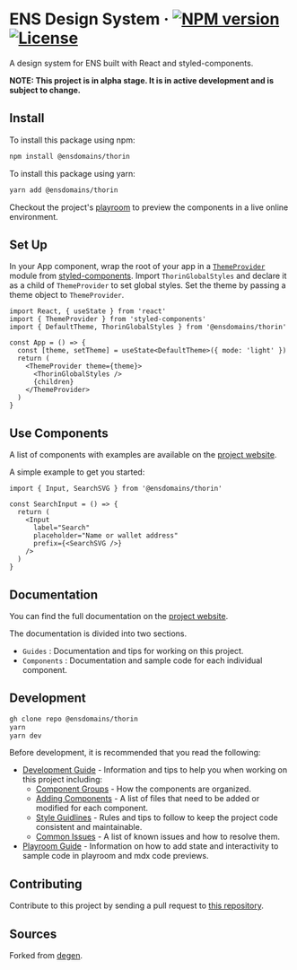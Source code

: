# ENS Design System &middot; [![NPM version](https://img.shields.io/npm/v/thorin.svg?style=for-the-badge&labelColor=161c22)](https://www.npmjs.com/package/thorin) [![License](https://img.shields.io/npm/l/thorin.svg?style=for-the-badge&labelColor=161c22)](/LICENSE)

A design system for ENS built with React and styled-components.

**NOTE: This project is in alpha stage. It is in active development and is subject to change.**

## Install

To install this package using npm:

```bash
npm install @ensdomains/thorin

```

To install this package using yarn:

```bash
yarn add @ensdomains/thorin
```

Checkout the project's [playroom](https://thorin.ens.domains/playroom) to preview the components in a live online environment.

## Set Up

In your App component, wrap the root of your app in a [`ThemeProvider`](https://styled-components.com/docs/advanced) module from [styled-components](https://styled-components.com). Import `ThorinGlobalStyles` and declare it as a child of `ThemeProvider` to set global styles. Set the theme by passing a theme object to `ThemeProvider`.

```tsx
import React, { useState } from 'react'
import { ThemeProvider } from 'styled-components'
import { DefaultTheme, ThorinGlobalStyles } from '@ensdomains/thorin'

const App = () => {
  const [theme, setTheme] = useState<DefaultTheme>({ mode: 'light' })
  return (
    <ThemeProvider theme={theme}>
      <ThorinGlobalStyles />
      {children}
    </ThemeProvider>
  )
}
```

## Use Components

A list of components with examples are available on the [project website](https://thorin.ens.domains).

A simple example to get you started:

```tsx
import { Input, SearchSVG } from '@ensdomains/thorin'

const SearchInput = () => {
  return (
    <Input
      label="Search"
      placeholder="Name or wallet address"
      prefix={<SearchSVG />}
    />
  )
}
```

## Documentation

You can find the full documentation on the [project website](https://thorin.ens.domains).

The documentation is divided into two sections.

- `Guides` : Documentation and tips for working on this project.
- `Components` : Documentation and sample code for each individual component.

## Development

```bash
gh clone repo @ensdomains/thorin
yarn
yarn dev
```

Before development, it is recommended that you read the following:

- [Development Guide](https://thorin.ens.domains/guides/development) - Information and tips to help you when working on this project including:
  - [Component Groups](https://thorin.ens.domains/guides/development#component-groups) - How the components are organized.
  - [Adding Components](https://thorin.ens.domains/guides/development#adding-components) - A list of files that need to be added or modified for each component.
  - [Style Guidlines](https://thorin.ens.domains/guides/development#style-guidelines) - Rules and tips to follow to keep the project code consistent and maintainable.
  - [Common Issues](https://thorin.ens.domains/guides/development#common-issues) - A list of known issues and how to resolve them.
- [Playroom Guide](https://thorin.ens.domains/guides/playroom) - Information on how to add state and interactivity to sample code in playroom and mdx code previews.

## Contributing

Contribute to this project by sending a pull request to [this repository](https://github.com/ensdomains/thorin).

## Sources

Forked from [degen](https://github.com/mirror-xyz/degen).
